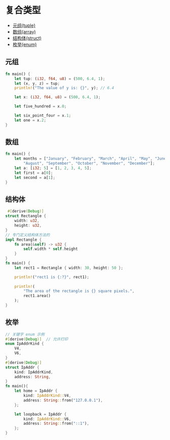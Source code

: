 # 复合类型
* [元组(tuple)](#tuple)
* [数组(array)](#array)
* [结构体(struct)](#struct)
* [枚举(enum)](#enum)
##  元组 <a id="tuple"></a>
```rust
fn main() {
    let tup: (i32, f64, u8) = (500, 6.4, 1);
    let (x, y, z) = tup;
    println!("The value of y is: {}", y); // 6.4

    let x: (i32, f64, u8) = (500, 6.4, 1);

    let five_hundred = x.0;

    let six_point_four = x.1;
    let one = x.2;
}
```

## 数组 <a id="array"></a>
```rust
fn main() {
    let months = ["January", "February", "March", "April", "May", "June", "July",
        "August", "September", "October", "November", "December"];
    let a: [i32; 5] = [1, 2, 3, 4, 5];
    let first = a[0];
    let second = a[1];
}
```
##  结构体 <a id="struct"></a> 

```rust
 #[derive(Debug)]
struct Rectangle {
    width: u32,
    height: u32,
}
// 专门定义结构体方法的
impl Rectangle {
    fn area(&self) -> u32 {
        self.width * self.height
    }
}
fn main() {
    let rect1 = Rectangle { width: 30, height: 50 };

    println!("rect1 is {:?}", rect1);
    
    println!(
        "The area of the rectangle is {} square pixels.",
        rect1.area()
    );
}
```
##  枚举 <a id="enum"></a>
```rust
// 关键字 enum 示例
#[derive(Debug)]  // 允许打印
enum IpAddrKind {
    V4,
    V6,
}
#[derive(Debug)]
struct IpAddr {
    kind: IpAddrKind,
    address: String,
}
fn main(){
    let home = IpAddr {
        kind: IpAddrKind::V4,
        address: String::from("127.0.0.1"),
    };

    let loopback = IpAddr {
        kind: IpAddrKind::V6,
        address: String::from("::1"),
    };
}
```




